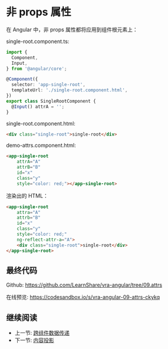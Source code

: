 # 非 props 属性

在 Angular 中，非 props 属性都将应用到组件根元素上：

single-root.component.ts:

```ts
import {
  Component,
  Input,
} from '@angular/core';

@Component({
  selector: 'app-single-root',
  templateUrl: './single-root.component.html',
})
export class SingleRootComponent {
  @Input() attrA = '';
}
```

single-root.component.html:

```html
<div class="single-root">single-root</div>
```

demo-attrs.component.html:

```html
<app-single-root
    attrA="A"
    attrB="B"
    id="x"
    class="y"
    style="color: red;"></app-single-root>
```

渲染出的 HTML：

```html
<app-single-root
    attra="A"
    attrb="B"
    id="x"
    class="y"
    style="color: red;"
    ng-reflect-attr-a="A">
    <div class="single-root">single-root</div>
</app-single-root>
```

## 最终代码

Github: <https://github.com/LearnShare/vra-angular/tree/09.attrs>

在线预览: <https://codesandbox.io/s/vra-angular-09-attrs-ckykq>

## 继续阅读

+ 上一节: [跨组件数据传递](../readme.md)
+ 下一节: [内容投影](./ng-content.md)
